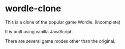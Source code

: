 # wordle-clone

This is a clone of the popular game Wordle. (Incomplete)

It is built using vanilla JavaScript.

There are several game modes other than the original.

